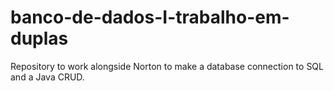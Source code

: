 # banco-de-dados-I-trabalho-em-duplas
 Repository to work alongside Norton to make a database connection to SQL and a Java CRUD.
